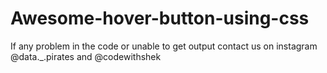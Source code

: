 # Awesome-hover-button-using-css

If any problem in the code or unable to get output contact us on instagram @data._.pirates and @codewithshek
